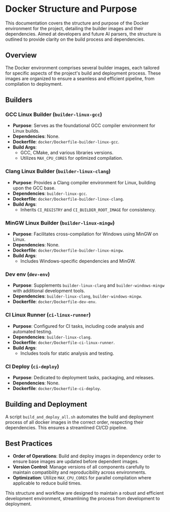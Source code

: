 # Docker Structure and Purpose

This documentation covers the structure and purpose of the Docker environment for the project, detailing the builder images and their dependencies. Aimed at developers and future AI parsers, the structure is outlined to provide clarity on the build process and dependencies.

## Overview

The Docker environment comprises several builder images, each tailored for specific aspects of the project's build and deployment process. These images are organized to ensure a seamless and efficient pipeline, from compilation to deployment.

## Builders

### GCC Linux Builder (`builder-linux-gcc`)

- **Purpose**: Serves as the foundational GCC compiler environment for Linux builds.
- **Dependencies**: None.
- **Dockerfile**: `docker/Dockerfile-builder-linux-gcc`.
- **Build Args**:
  - GCC, CMake, and various libraries versions.
  - Utilizes `MAX_CPU_CORES` for optimized compilation.

### Clang Linux Builder (`builder-linux-clang`)

- **Purpose**: Provides a Clang compiler environment for Linux, building upon the GCC base.
- **Dependencies**: `builder-linux-gcc`.
- **Dockerfile**: `docker/Dockerfile-builder-linux-clang`.
- **Build Args**:
  - Inherits `CI_REGISTRY` and `CI_BUILDER_ROOT_IMAGE` for consistency.

### MinGW Linux Builder (`builder-linux-mingw`)

- **Purpose**: Facilitates cross-compilation for Windows using MinGW on Linux.
- **Dependencies**: None.
- **Dockerfile**: `docker/Dockerfile-builder-linux-mingw`.
- **Build Args**:
  - Includes Windows-specific dependencies and MinGW.

### Dev env (`dev-env`)

- **Purpose**: Supplements `builder-linux-clang` and `builder-windows-mingw` with additional development tools.
- **Dependencies**: `builder-linux-clang`, `builder-windows-mingw`.
- **Dockerfile**: `docker/Dockerfile-dev-env`.

### CI Linux Runner (`ci-linux-runner`)

- **Purpose**: Configured for CI tasks, including code analysis and automated testing.
- **Dependencies**: `builder-linux-clang`.
- **Dockerfile**: `docker/Dockerfile-ci-linux-runner`.
- **Build Args**:
  - Includes tools for static analysis and testing.

### CI Deploy (`ci-deploy`)

- **Purpose**: Dedicated to deployment tasks, packaging, and releases.
- **Dependencies**: None.
- **Dockerfile**: `docker/Dockerfile-ci-deploy`.

## Building and Deployment

A script `build_and_deploy_all.sh` automates the build and deployment process of all docker images in the correct order, respecting their dependencies. This ensures a streamlined CI/CD pipeline.

## Best Practices

- **Order of Operations**: Build and deploy images in dependency order to ensure base images are updated before dependent images.
- **Version Control**: Manage versions of all components carefully to maintain compatibility and reproducibility across environments.
- **Optimization**: Utilize `MAX_CPU_CORES` for parallel compilation where applicable to reduce build times.

This structure and workflow are designed to maintain a robust and efficient development environment, streamlining the process from development to deployment.
